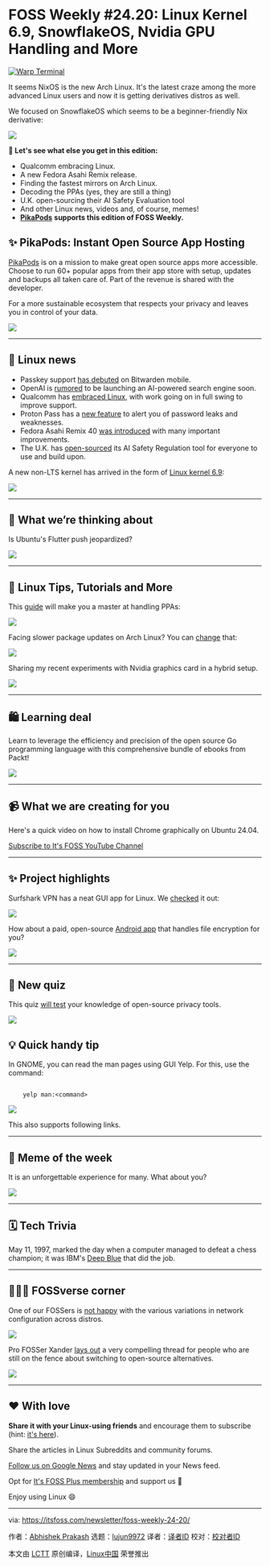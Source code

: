 [#]: subject: "FOSS Weekly #24.20: Linux Kernel 6.9, SnowflakeOS, Nvidia GPU Handling and More"
[#]: via: "https://itsfoss.com/newsletter/foss-weekly-24-20/"
[#]: author: "Abhishek Prakash https://itsfoss.com/author/abhishek/"
[#]: collector: "lujun9972/lctt-scripts-1705972010"
[#]: translator: " "
[#]: reviewer: " "
[#]: publisher: " "
[#]: url: " "

FOSS Weekly #24.20: Linux Kernel 6.9, SnowflakeOS, Nvidia GPU Handling and More
======

[![Warp Terminal][1]][2]

It seems NixOS is the new Arch Linux. It's the latest craze among the more advanced Linux users and now it is getting derivatives distros as well.

We focused on SnowflakeOS which seems to be a beginner-friendly Nix derivative:

![][3]

**💬 Let's see what else you get in this edition:**

  * Qualcomm embracing Linux.
  * A new Fedora Asahi Remix release.
  * Finding the fastest mirrors on Arch Linux.
  * Decoding the PPAs (yes, they are still a thing)
  * U.K. open-sourcing their AI Safety Evaluation tool
  * And other Linux news, videos and, of course, memes!
  * [**PikaPods**][4] **supports this edition of FOSS Weekly.**



## ✨ PikaPods: Instant Open Source App Hosting

[PikaPods][4] is on a mission to make great open source apps more accessible. Choose to run 60+ popular apps from their app store with setup, updates and backups all taken care of. Part of the revenue is shared with the developer.

For a more sustainable ecosystem that respects your privacy and leaves you in control of your data.

![][5]

* * *

## 📰 Linux news

  * Passkey support [has debuted][6] on Bitwarden mobile.
  * OpenAI is [rumored][7] to be launching an AI-powered search engine soon.
  * Qualcomm has [embraced Linux][8], with work going on in full swing to improve support.
  * Proton Pass has a [new feature][9] to alert you of password leaks and weaknesses.
  * Fedora Asahi Remix 40 [was introduced][10] with many important improvements.
  * The U.K. has [open-sourced][11] its AI Safety Regulation tool for everyone to use and build upon.



A new non-LTS kernel has arrived in the form of [Linux kernel 6.9][12]:

![][3]

* * *

## 🧠 What we’re thinking about

Is Ubuntu's Flutter push jeopardized?

![][3]

* * *

## 🧮 Linux Tips, Tutorials and More

This [guide][13] will make you a master at handling PPAs:

![][14]

Facing slower package updates on Arch Linux? You can [change][15] that:

![][14]

Sharing my recent experiments with Nvidia graphics card in a hybrid setup.

![][14]

* * *

## 🛍️ Learning deal

Learn to leverage the efficiency and precision of the open source Go programming language with this comprehensive bundle of ebooks from Packt!

![][16]

* * *

## 📹 What we are creating for you

Here's a quick video on how to install Chrome graphically on Ubuntu 24.04.

[Subscribe to It's FOSS YouTube Channel][17]

* * *

## ✨ Project highlights

Surfshark VPN has a neat GUI app for Linux. We [checked][18] it out:

![][14]

How about a paid, open-source [Android app][19] that handles file encryption for you?

![][3]

* * *

## 🧩 New quiz

This quiz [will test][20] your knowledge of open-source privacy tools.

![][14]

## 💡 Quick handy tip

In GNOME, you can read the man pages using GUI Yelp. For this, use the command:

```

    yelp man:<command>

```

![][21]

This also supports following links.

* * *

## 🤣 Meme of the week

It is an unforgettable experience for many. What about you?

![][22]

* * *

## 🗓️ Tech Trivia

May 11, 1997, marked the day when a computer managed to defeat a chess champion; it was IBM's [Deep Blue][23] that did the job.

* * *

## 🧑‍🤝‍🧑 FOSSverse corner

One of our FOSSers is [not happy][24] with the various variations in network configuration across distros.

![][25]

Pro FOSSer Xander [lays out][26] a very compelling thread for people who are still on the fence about switching to open-source alternatives.

![][25]

* * *

## ❤️ With love

**Share it with your Linux-using friends** and encourage them to subscribe (hint: [it's here][27]).

Share the articles in Linux Subreddits and community forums.

[Follow us on Google News][28] and stay updated in your News feed.

Opt for [It's FOSS Plus membership][29] and support us 🙏

Enjoy using Linux 😄

--------------------------------------------------------------------------------

via: https://itsfoss.com/newsletter/foss-weekly-24-20/

作者：[Abhishek Prakash][a]
选题：[lujun9972][b]
译者：[译者ID](https://github.com/译者ID)
校对：[校对者ID](https://github.com/校对者ID)

本文由 [LCTT](https://github.com/LCTT/TranslateProject) 原创编译，[Linux中国](https://linux.cn/) 荣誉推出

[a]: https://itsfoss.com/author/abhishek/
[b]: https://github.com/lujun9972
[1]: https://itsfoss.com/assets/images/warp-terminal.webp
[2]: https://www.warp.dev?utm_source=its_foss&utm_medium=display&utm_campaign=linux_launch
[3]: https://news.itsfoss.com/content/images/size/w256h256/2022/08/android-chrome-192x192.png
[4]: https://www.pikapods.com/
[5]: https://www.pikapods.com/static/favicon.png
[6]: https://news.itsfoss.com/bitwarden-passkeys-mobile/
[7]: https://news.itsfoss.com/openai-google-search/
[8]: https://news.itsfoss.com/snapdragon-x-elite-linux/
[9]: https://news.itsfoss.com/proton-pass-monitor/
[10]: https://news.itsfoss.com/fedora-asahi-remix-40-release/
[11]: https://news.itsfoss.com/uk-ai-safety-regulation-open-source/
[12]: https://news.itsfoss.com/linux-kernel-6-9-release/
[13]: https://itsfoss.com/ppa-guide/
[14]: https://itsfoss.com/content/images/size/w256h256/2022/12/android-chrome-192x192.png
[15]: https://itsfoss.com/fast-arch-linux-mirrors/
[16]: https://cdn.humblebundle.com/static/hashed/03df0490a53d595fd930f9fff52038366d60a05d.png
[17]: https://www.youtube.com/@itsfoss
[18]: https://itsfoss.com/surfshark-vpn-linux-review/
[19]: https://news.itsfoss.com/cryptomator-android/
[20]: https://itsfoss.com/quiz/open-source-privacy-tools/
[21]: https://itsfoss.com/content/images/2024/05/reading-man-pages-with-GUI.png
[22]: https://itsfoss.com/content/images/2024/05/memes3.png
[23]: https://www.ibm.com/history/deep-blue
[24]: https://itsfoss.community/t/frustration-with-inconsistency/12069
[25]: https://itsfoss.community/uploads/default/optimized/1X/f274f9749e3fd8b4d6fbae1cf90c5c186d2f699c_2_180x180.png
[26]: https://itsfoss.community/t/why-should-i-switch-to-open-source-while-xyz-is-so-much-better/12042
[27]: https://itsfoss.com/newsletter/
[28]: https://news.google.com/publications/CAAiENHoh-T8yP9Q8Qywor2dwGkqFAgKIhDR6Ifk_Mj_UPEMsKK9ncBp
[29]: https://itsfoss.com/membership
